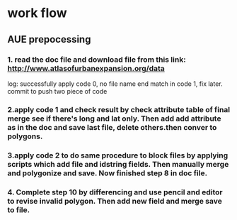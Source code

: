 # work flow
## AUE prepocessing
### 1. read the doc file and download file from this link: http://www.atlasofurbanexpansion.org/data
log: successfully apply code 0, no file name end match in code 1, fix later. commit to push two piece of code
### 2.apply code 1 and check result by check attribute table of final merge see if there's long and lat only. Then add add attribute as in the doc and save last file, delete others.then conver to polygons.
### 3.apply code 2 to do same procedure to block files by applying scripts which add file and idstring fields. Then manually merge and polygonize and save. Now finished step 8 in doc file.
### 4. Complete step 10 by differencing and use pencil and editor to revise invalid polygon. Then add new field and merge save to file.
